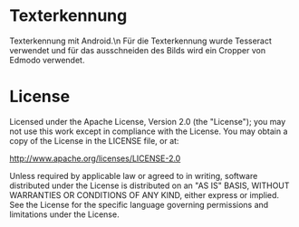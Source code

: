 # Texterkennung
Texterkennung mit Android.\n
Für die Texterkennung wurde Tesseract verwendet und für das ausschneiden des Bilds wird ein Cropper von Edmodo verwendet.
# License
Licensed under the Apache License, Version 2.0 (the "License"); you may not use this work except in compliance with the License. You may obtain a copy of the License in the LICENSE file, or at:

http://www.apache.org/licenses/LICENSE-2.0

Unless required by applicable law or agreed to in writing, software distributed under the License is distributed on an "AS IS" BASIS, WITHOUT WARRANTIES OR CONDITIONS OF ANY KIND, either express or implied. See the License for the specific language governing permissions and limitations under the License.
